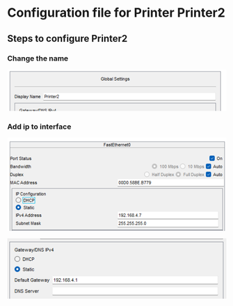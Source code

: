 # Configuration file for Printer Printer2

## Steps to configure Printer2

### Change the name

![name](image-39.png)


### Add ip to interface

![fa0](image-38.png)

![default gateway](image-40.png)
